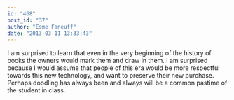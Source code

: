 ```yaml
---
id: "468"
post_id: "37"
author: "Esme Faneuff"
date: "2013-03-11 13:33:43"
---
```

I am surprised to learn that even in the very beginning of the history of books the owners would mark them and draw in them. I am surprised because I would assume that people of this era would be more respectful towards this new technology, and want to preserve their new purchase. Perhaps doodling has always been and always will be a common pastime of the student in class.
